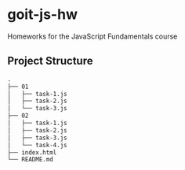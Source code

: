 # goit-js-hw
Homeworks for the JavaScript Fundamentals course

## Project Structure
```html
.
├── 01
│   ├── task-1.js
│   ├── task-2.js
│   └── task-3.js
├── 02
│   ├── task-1.js
│   ├── task-2.js
│   ├── task-3.js
│   └── task-4.js
├── index.html
└── README.md
```
